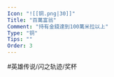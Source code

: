 ```yaml
---
Icon: "![[铜.png|30]]"
Title: "百萬富翁"
Comment: "持有金錢達到100萬米拉以上"
Type: "铜"
Tips: ""
Order: 3
---
```


#英雄传说/闪之轨迹/奖杯 